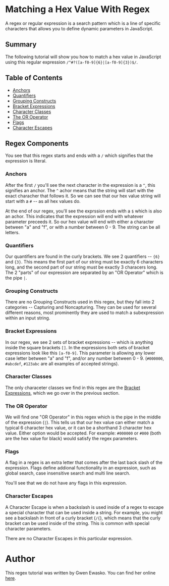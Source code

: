 # Matching a Hex Value With Regex

A regex or regular expression is a search pattern which is a line of specific characters that allows you to define dynamic parameters in JavaScript.

## Summary

The following tutorial will show you how to match a hex value in JavaScript using this regular expression `/^#?([a-f0-9]{6}|[a-f0-9]{3})$/`.

## Table of Contents

- [Anchors](#anchors)
- [Quantifiers](#quantifiers)
- [Grouping Constructs](#grouping-constructs)
- [Bracket Expressions](#bracket-expressions)
- [Character Classes](#character-classes)
- [The OR Operator](#the-or-operator)
- [Flags](#flags)
- [Character Escapes](#character-escapes)

## Regex Components

You see that this regex starts and ends with a `/` which signifies that the expression is literal.

### Anchors

After the first `/` you'll see the next character in the expression is a `^`, this signifies an anchor. The `^` achor means that the string will start with the exact characher that follows it. So we can see that our hex value string will start with a `#` -- as all hex values do.

At the end of our regex, you'll see the exprssion ends with a `$` which is also an achor. This indicates that the expression will end with whatever parameter preceeds it. So our hex value will end with either a character between "a" and "f", or with a number between 0 - 9. The string can be all letters.

### Quantifiers

Our quantifiers are found in the curly brackets. We see 2 quantifiers -- `{6}` and `{3}`. This means the first part of our string must be exactly 6 characters long, and the second part of our string must be exactly 3 characers long. The 2 "parts" of our expression are separated by an "OR Operator" which is the pipe `|`.

### Grouping Constructs

There are no Grouping Constructs used in this regex, but they fall into 2 categories -- Capturing and Noncapturing. They can be used for several different reasons, most prominently they are used to match a subexpression within an input string.

### Bracket Expressions

In our regex, we see 2 sets of bracket expressions -- which is anything inside the square brackets `[]`. In the expressions both sets of bracket expressions look like this `[a-f0-9]`. This parameter is allowing any lower case letter between "a" and "f", and/or any number between 0 - 9. (`#000000`, `#abcdef`, `#123abc` are all examples of accepted strings).

### Character Classes

The only characeter classes we find in this regex are the [Bracket Expressions](#bracket-expressions), which we go over in the previous section.

### The OR Operator

We will find one "OR Operator" in this regex which is the pipe in the middle of the expression (`|`). This tells us that our hex value can either match a typical 6 character hex value, or it can be a shorthand 3 character hex value. Either option would be accepted. For example: `#000000` or `#000` (both are the hex value for black) would satisfy the regex parameters.

### Flags

A flag in a regex is an extra letter that comes after the last back slash of the expression. Flags define addional functionality in an expression, such as global search, case insensitive search and multi line search.

You'll see that we do not have any flags in this expression.

### Character Escapes

A Character Escape is when a backslash is used inside of a regex to escape a special character that can be used inside a string. For example, you might see a backslash in front of a curly bracket (`/{`), which means that the curly bracket can be used inside of the string. This is common with special character parameters.

There are no Character Escapes in this particular expression.

# Author

This regex tutorial was written by Gwen Ewasko. You can find her online [here](https://github.com/gwenewasko).
